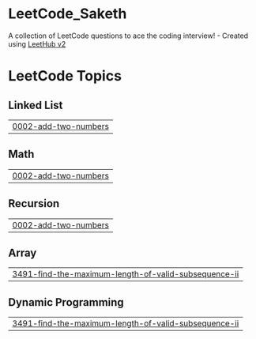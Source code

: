 # LeetCode_Saketh
A collection of LeetCode questions to ace the coding interview! - Created using [LeetHub v2](https://github.com/arunbhardwaj/LeetHub-2.0)

<!---LeetCode Topics Start-->
# LeetCode Topics
## Linked List
|  |
| ------- |
| [0002-add-two-numbers](https://github.com/sakethvarmak787/LeetCode_Saketh/tree/master/0002-add-two-numbers) |
## Math
|  |
| ------- |
| [0002-add-two-numbers](https://github.com/sakethvarmak787/LeetCode_Saketh/tree/master/0002-add-two-numbers) |
## Recursion
|  |
| ------- |
| [0002-add-two-numbers](https://github.com/sakethvarmak787/LeetCode_Saketh/tree/master/0002-add-two-numbers) |
## Array
|  |
| ------- |
| [3491-find-the-maximum-length-of-valid-subsequence-ii](https://github.com/sakethvarmak787/LeetCode_Saketh/tree/master/3491-find-the-maximum-length-of-valid-subsequence-ii) |
## Dynamic Programming
|  |
| ------- |
| [3491-find-the-maximum-length-of-valid-subsequence-ii](https://github.com/sakethvarmak787/LeetCode_Saketh/tree/master/3491-find-the-maximum-length-of-valid-subsequence-ii) |
<!---LeetCode Topics End-->